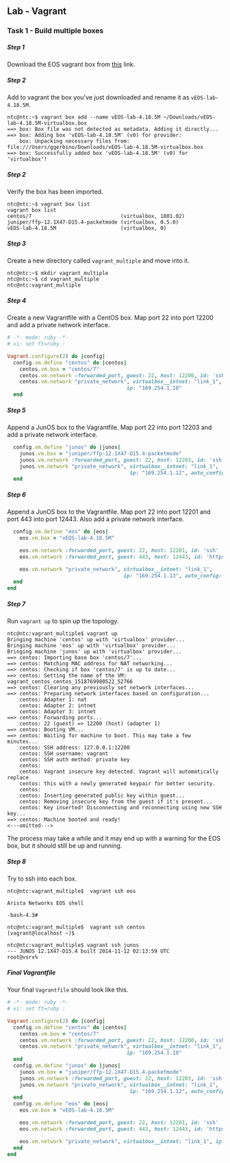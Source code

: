 ## Lab - Vagrant

### Task 1 - Build multiple boxes

##### Step 1

Download the EOS vagrant box from [this](https://drive.google.com/drive/folders/1OQvC7qCFygTRXuR76xqt2fBovcgbOy_7) link.

##### Step 2

Add to vagrant the box you've just downloaded and rename it as `vEOS-lab-4.18.5M`.

```
ntc@ntc:~$ vagrant box add --name vEOS-lab-4.18.5M ~/Downloads/vEOS-lab-4.18.5M-virtualbox.box
==> box: Box file was not detected as metadata. Adding it directly...
==> box: Adding box 'vEOS-lab-4.18.5M' (v0) for provider:
    box: Unpacking necessary files from: file:///Users/ggerbino/Downloads/vEOS-lab-4.18.5M-virtualbox.box
==> box: Successfully added box 'vEOS-lab-4.18.5M' (v0) for 'virtualbox'!
```


##### Step 2

Verify the box has been imported.

```
ntc@ntc:~$ vagrant box list
vagrant box list
centos/7                             (virtualbox, 1801.02)
juniper/ffp-12.1X47-D15.4-packetmode (virtualbox, 0.5.0)
vEOS-lab-4.18.5M                     (virtualbox, 0)
```


##### Step 3

Create a new directory called `vagrant_multiple` and move into it.

```
ntc@ntc:~$ mkdir vagrant_multiple
ntc@ntc:~$ cd vagrant_multiple
ntc@ntc:vagrant_multiple
```

##### Step 4

Create a new Vagrantfile with a CentOS box. Map port 22 into port 12200 and add a private network interface.

```ruby
# -*- mode: ruby -*-
# vi: set ft=ruby :

Vagrant.configure(2) do |config|
  config.vm.define "centos" do |centos|
    centos.vm.box = "centos/7"
    centos.vm.network :forwarded_port, guest: 22, host: 12200, id: 'ssh'
    centos.vm.network "private_network", virtualbox__intnet: "link_1",
                                       ip: "169.254.1.10"
  end
```

##### Step 5

Append a JunOS box to the Vagrantfile. Map port 22 into port 12203 and add a private network interface.

```ruby
  config.vm.define "junos" do |junos|
    junos.vm.box = "juniper/ffp-12.1X47-D15.4-packetmode"
    junos.vm.network :forwarded_port, guest: 22, host: 12203, id: 'ssh'
    junos.vm.network "private_network", virtualbox__intnet: "link_1",
                                        ip: "169.254.1.12", auto_config: false
  end
```


##### Step 6

Append a JunOS box to the Vagrantfile. Map port 22 into port 12201 and port 443 into port 12443. Also add a private network interface.

```ruby
  config.vm.define "eos" do |eos|
    eos.vm.box = "vEOS-lab-4.18.5M"

    eos.vm.network :forwarded_port, guest: 22, host: 12201, id: 'ssh'
    eos.vm.network :forwarded_port, guest: 443, host: 12443, id: 'https'

    eos.vm.network "private_network", virtualbox__intnet: "link_1",
                                      ip: "169.254.1.13", auto_config: false
  end
end
```

##### Step 7

Run `vagrant up` to spin up the topology.

```
ntc@ntc:vagrant_multiple$ vagrant up
Bringing machine 'centos' up with 'virtualbox' provider...
Bringing machine 'eos' up with 'virtualbox' provider...
Bringing machine 'junos' up with 'virtualbox' provider...
==> centos: Importing base box 'centos/7'...
==> centos: Matching MAC address for NAT networking...
==> centos: Checking if box 'centos/7' is up to date...
==> centos: Setting the name of the VM: vagrant_centos_centos_1518769980522_52766
==> centos: Clearing any previously set network interfaces...
==> centos: Preparing network interfaces based on configuration...
    centos: Adapter 1: nat
    centos: Adapter 2: intnet
    centos: Adapter 3: intnet
==> centos: Forwarding ports...
    centos: 22 (guest) => 12200 (host) (adapter 1)
==> centos: Booting VM...
==> centos: Waiting for machine to boot. This may take a few minutes...
    centos: SSH address: 127.0.0.1:12200
    centos: SSH username: vagrant
    centos: SSH auth method: private key
    centos:
    centos: Vagrant insecure key detected. Vagrant will automatically replace
    centos: this with a newly generated keypair for better security.
    centos:
    centos: Inserting generated public key within guest...
    centos: Removing insecure key from the guest if it's present...
    centos: Key inserted! Disconnecting and reconnecting using new SSH key...
==> centos: Machine booted and ready!
<---omitted--->
```

The process may take a while and it may end up with a warning for the EOS box, but it should still be up and running.

##### Step 8

Try to ssh into each box.

```
ntc@ntc:vagrant_multiple$  vagrant ssh eos

Arista Networks EOS shell

-bash-4.3#
```

```
ntc@ntc:vagrant_multiple$  vagrant ssh centos
[vagrant@localhost ~]$
```

```
ntc@ntc:vagrant_multiple$ vagrant ssh junos
--- JUNOS 12.1X47-D15.4 built 2014-11-12 02:13:59 UTC
root@vsrx%
```

##### Final Vagrantfile

Your final `Vagrantfile` should look like this.

```ruby
# -*- mode: ruby -*-
# vi: set ft=ruby :

Vagrant.configure(2) do |config|
  config.vm.define "centos" do |centos|
    centos.vm.box = "centos/7"
    centos.vm.network :forwarded_port, guest: 22, host: 12200, id: 'ssh'
    centos.vm.network "private_network", virtualbox__intnet: "link_1",
                                       ip: "169.254.1.10"
  end
  config.vm.define "junos" do |junos|
    junos.vm.box = "juniper/ffp-12.1X47-D15.4-packetmode"
    junos.vm.network :forwarded_port, guest: 22, host: 12203, id: 'ssh'
    junos.vm.network "private_network", virtualbox__intnet: "link_1",
                                        ip: "169.254.1.12", auto_config: false
  end
  config.vm.define "eos" do |eos|
    eos.vm.box = "vEOS-lab-4.18.5M"

    eos.vm.network :forwarded_port, guest: 22, host: 12201, id: 'ssh'
    eos.vm.network :forwarded_port, guest: 443, host: 12443, id: 'https'

    eos.vm.network "private_network", virtualbox__intnet: "link_1", ip: "169.254.1.13", auto_config: false
  end
end
```